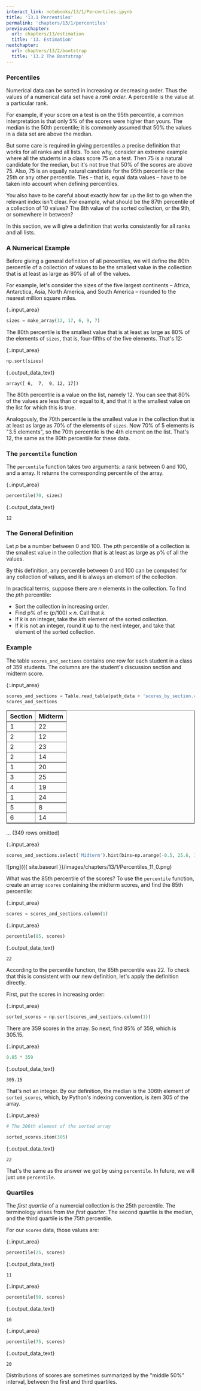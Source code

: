 ```yaml
---
interact_link: notebooks/13/1/Percentiles.ipynb
title: '13.1 Percentiles'
permalink: 'chapters/13/1/percentiles'
previouschapter:
  url: chapters/13/estimation
  title: '13. Estimation'
nextchapter:
  url: chapters/13/2/bootstrap
  title: '13.2 The Bootstrap'
---
```


### Percentiles ###
Numerical data can be sorted in increasing or decreasing order. Thus the values of a numerical data set have a *rank order*. A percentile is the value at a particular rank.

For example, if your score on a test is on the 95th percentile, a common interpretation is that only 5% of the scores were higher than yours. The median is the 50th percentile; it is commonly assumed that 50% the values in a data set are above the median.

But some care is required in giving percentiles a precise definition that works for all ranks and all lists. To see why, consider an extreme example where all the students in a class score 75 on a test. Then 75 is a natural candidate for the median, but it's not true that 50% of the scores are above 75. Also, 75 is an equally natural candidate for the 95th percentile or the 25th or any other percentile. Ties – that is, equal data values – have to be taken into account when defining percentiles.

You also have to be careful about exactly how far up the list to go when the relevant index isn't clear. For example, what should be the 87th percentile of a collection of 10 values? The 8th value of the sorted collection, or the 9th, or somewhere in between?

In this section, we will give a definition that works consistently for all ranks and all lists.

### A Numerical Example ###
Before giving a general definition of all percentiles, we will define the 80th percentile of a collection of values to be the smallest value in the collection that is at least as large as 80% of all of the values.

For example, let's consider the sizes of the five largest continents – Africa, Antarctica, Asia, North America, and South America – rounded to the nearest million square miles.


{:.input_area}
```python
sizes = make_array(12, 17, 6, 9, 7)
```

The 80th percentile is the smallest value that is at least as large as 80% of the elements of `sizes`, that is, four-fifths of the five elements. That's 12:


{:.input_area}
```python
np.sort(sizes)
```




{:.output_data_text}
```
array([ 6,  7,  9, 12, 17])
```



The 80th percentile is a value on the list, namely 12. You can see that 80% of the values are less than or equal to it, and that it is the smallest value on the list for which this is true.

Analogously, the 70th percentile is the smallest value in the collection that is at least as large as 70% of the elements of `sizes`. Now 70% of 5 elements is "3.5 elements", so the 70th percentile is the 4th element on the list. That's 12, the same as the 80th percentile for these data.

### The `percentile` function ###
The `percentile` function takes two arguments: a rank between 0 and 100, and a array. It returns the corresponding percentile of the array.


{:.input_area}
```python
percentile(70, sizes)
```




{:.output_data_text}
```
12
```



### The General Definition ###

Let $p$ be a number between 0 and 100. The $p$th percentile of a collection is the smallest value in the collection that is at least as large as p% of all the values.

By this definition, any percentile between 0 and 100 can be computed for any collection of values, and it is always an element of the collection. 

In practical terms, suppose there are $n$ elements in the collection. To find the $p$th percentile:
- Sort the collection in increasing order.
- Find p% of n: $(p/100) \times n$. Call that $k$.
- If $k$ is an integer, take the $k$th element of the sorted collection.
- If $k$ is not an integer, round it up to the next integer, and take that element of the sorted collection.

### Example ###
The table `scores_and_sections` contains one row for each student in a class of 359 students. The columns are the student's discussion section and midterm score. 


{:.input_area}
```python
scores_and_sections = Table.read_table(path_data + 'scores_by_section.csv')
scores_and_sections
```




<div markdown="0">
<table border="1" class="dataframe">
    <thead>
        <tr>
            <th>Section</th> <th>Midterm</th>
        </tr>
    </thead>
    <tbody>
        <tr>
            <td>1      </td> <td>22     </td>
        </tr>
        <tr>
            <td>2      </td> <td>12     </td>
        </tr>
        <tr>
            <td>2      </td> <td>23     </td>
        </tr>
        <tr>
            <td>2      </td> <td>14     </td>
        </tr>
        <tr>
            <td>1      </td> <td>20     </td>
        </tr>
        <tr>
            <td>3      </td> <td>25     </td>
        </tr>
        <tr>
            <td>4      </td> <td>19     </td>
        </tr>
        <tr>
            <td>1      </td> <td>24     </td>
        </tr>
        <tr>
            <td>5      </td> <td>8      </td>
        </tr>
        <tr>
            <td>6      </td> <td>14     </td>
        </tr>
    </tbody>
</table>
<p>... (349 rows omitted)</p>
</div>




{:.input_area}
```python
scores_and_sections.select('Midterm').hist(bins=np.arange(-0.5, 25.6, 1))
```


![png]({{ site.baseurl }}/images/chapters/13/1/Percentiles_11_0.png)


What was the 85th percentile of the scores? To use the `percentile` function, create an array `scores` containing the midterm scores, and find the 85th percentile:


{:.input_area}
```python
scores = scores_and_sections.column(1)
```


{:.input_area}
```python
percentile(85, scores)
```




{:.output_data_text}
```
22
```



According to the percentile function, the 85th percentile was 22. To check that this is consistent with our new definition, let's apply the definition directly.

First, put the scores in increasing order:


{:.input_area}
```python
sorted_scores = np.sort(scores_and_sections.column(1))
```

There are 359 scores in the array. So next, find 85% of 359, which is 305.15. 


{:.input_area}
```python
0.85 * 359
```




{:.output_data_text}
```
305.15
```



That's not an integer. By our definition, the median is the 306th element of `sorted_scores`, which, by Python's indexing convention, is item 305 of the array.


{:.input_area}
```python
# The 306th element of the sorted array

sorted_scores.item(305)
```




{:.output_data_text}
```
22
```



That's the same as the answer we got by using `percentile`. In future, we will just use `percentile`.

### Quartiles ###
The *first quartile* of a numercial collection is the 25th percentile. The terminology arises from *the first quarter*. The second quartile is the median, and the third quartile is the 75th percentile.

For our `scores` data, those values are:


{:.input_area}
```python
percentile(25, scores)
```




{:.output_data_text}
```
11
```




{:.input_area}
```python
percentile(50, scores)
```




{:.output_data_text}
```
16
```




{:.input_area}
```python
percentile(75, scores)
```




{:.output_data_text}
```
20
```



Distributions of scores are sometimes summarized by the "middle 50%" interval, between the first and third quartiles. 
